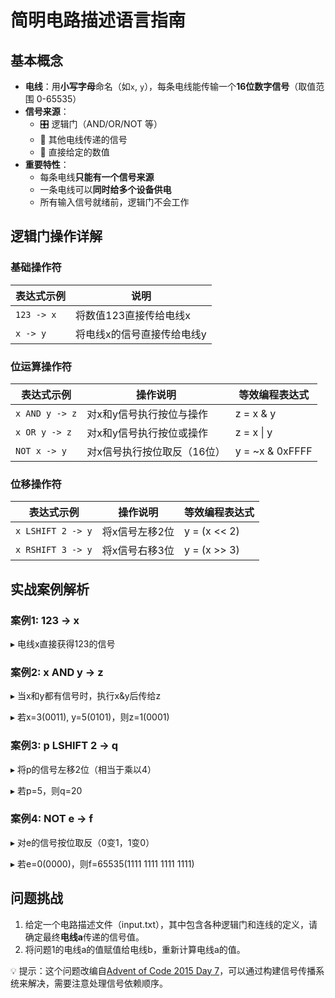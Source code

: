 # 简明电路描述语言指南

## 基本概念

- **电线**：用**小写字母**命名（如`x`, `y`），每条电线能传输一个**16位数字信号**（取值范围 0-65535）
- **信号来源**：
  - 🎛️ 逻辑门（AND/OR/NOT 等）
  - 📡 其他电线传递的信号
  - 🔢 直接给定的数值
- **重要特性**：
  - 每条电线**只能有一个信号来源**
  - 一条电线可以**同时给多个设备供电**
  - 所有输入信号就绪前，逻辑门不会工作

## 逻辑门操作详解

### 基础操作符

| 表达式示例      | 说明                                 |
| ----------------- | -------------------------------------- |
| `123 -> x`      | 将数值123直接传给电线x              |
| `x -> y`        | 将电线x的信号直接传给电线y          |

### 位运算操作符

| 表达式示例      | 操作说明                             | 等效编程表达式  |
| ----------------- | -------------------------------------- | ---------------- |
| `x AND y -> z`  | 对x和y信号执行按位与操作            | z = x & y      |
| `x OR y -> z`   | 对x和y信号执行按位或操作            | z = x \| y     |
| `NOT x -> y`    | 对x信号执行按位取反（16位）         | y = ~x & 0xFFFF |

### 位移操作符

| 表达式示例      | 操作说明                             | 等效编程表达式  |
|-----------------|--------------------------------------|----------------|
| `x LSHIFT 2 -> y` | 将x信号左移2位                      | y = (x << 2)   |
| `x RSHIFT 3 -> y` | 将x信号右移3位                      | y = (x >> 3)   |

## 实战案例解析

### 案例1: 123 -> x

▸ 电线x直接获得123的信号

### 案例2: x AND y -> z

▸ 当x和y都有信号时，执行x&y后传给z

▸ 若x=3(0011), y=5(0101)，则z=1(0001)

### 案例3: p LSHIFT 2 -> q

▸ 将p的信号左移2位（相当于乘以4）

▸ 若p=5，则q=20

### 案例4: NOT e -> f

▸ 对e的信号按位取反（0变1，1变0）

▸ 若e=0(0000)，则f=65535(1111 1111 1111 1111)

## 问题挑战

1. 给定一个电路描述文件（input.txt），其中包含各种逻辑门和连线的定义，请确定最终**电线a**传递的信号值。
2. 将问题1的电线a的值赋值给电线b，重新计算电线a的值。

💡 提示：这个问题改编自[Advent of Code 2015 Day 7](https://adventofcode.com/2015/day/7)，可以通过构建信号传播系统来解决，需要注意处理信号依赖顺序。
